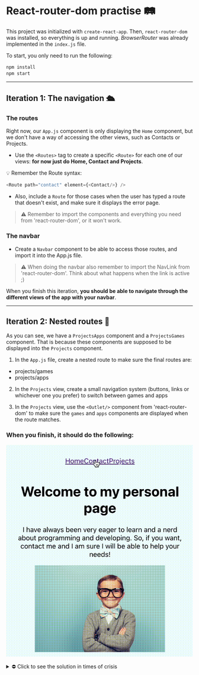 # React-router-dom practise 🛤

This project was initialized with <code>create-react-app</code>. Then, <code>react-router-dom</code> was installed, so everything is up and running. *BrowserRouter* was already implemented in the <code>index.js</code> file.

To start, you only need to run the following:

```bash
npm install
npm start
```

---

## Iteration 1: The navigation 🛳

### The routes

Right now, our <code>App.js</code> component is only displaying the <code>Home</code> component, but we don't have a way of accessing the other views, such as Contacts or Projects.

- Use the `<Routes>` tag to create a specific `<Route>` for each one of our views: **for now just do Home, Contact and Projects**.

💡 Remember the Route syntax:
```js
<Route path="contact" element={<Contact/>} />
```

- Also, include a `Route` for those cases when the user has typed a route that doesn't exist, and make sure it displays the error page.

> ⚠️ Remember to import the components and everything you need from 'react-router-dom', or it won't work.

### The navbar

- Create a `Navbar` component to be able to access those routes, and import it into the App.js file.

> ⚠️ When doing the navbar also remember to import the NavLink from 'react-router-dom'. Think about what happens when the link is active ;)

When you finish this iteration, **you should be able to navigate through the different views of the app with your navbar**.

---

## Iteration 2: Nested routes 🪺

As you can see, we have a `ProjectsApps` component and a `ProjectsGames` component. That is because these components are supposed to be displayed into the `Projects` component.

1. In the `App.js` file, create a nested route to make sure the final routes are: 
- projects/games
- projects/apps

2. In the `Projects` view, create a small navigation system (buttons, links or whichever one you prefer) to switch between games and apps

3. In the `Projects` view, use the `<Outlet/>` component from 'react-router-dom' to make sure the `games` and `apps` components are displayed when the route matches.

### When you finish, it should do the following:

![](final.gif)


<details>
<summary> ⛔️ Click to see the solution in times of crisis</summary>

App.js
```js
import './App.css';
import { Routes, Route } from 'react-router-dom';
import Home from './views/Home';
import Contact from './views/Contact';
import Navbar from './components/Navbar';
import Projects from './views/Projects';
import ProjectsGames from './components/ProjectsGames';
import ProjectsApps from './components/ProjectsApps';
import ErrorPage from './views/ErrorPage';

function App() {
  return (
    <div className="App">
      <Navbar />
      <Routes>
        <Route path="/" element={<Home />} />
        <Route path="contact" element={<Contact />} />
        <Route path="projects" element={<Projects />}>
          <Route path="games" element={<ProjectsGames />} />
          <Route path="apps" element={<ProjectsApps />} />
        </Route>
        <Route path="*" element={<ErrorPage />} />
      </Routes>
    </div>
  );
}

export default App;
```

components/Navbar.jsx
```js
import React from 'react';
import { NavLink } from 'react-router-dom';

export default function Navbar() {
  return (
    <div>
      <Link to="/">Home</Link>
      <Link to="/contact">Contact</Link>
      <Link to="/projects">Projects</Link>
    </div>
  )
}
```

views/Projects.jsx
```js
import React from 'react';
import { Link, Outlet } from 'react-router-dom';

export default function Projects() {
  return (
    <div>
      <h1>My projects</h1>
      <p>I have separated my projects into two categories: games I have designed and developed, and applications I have programmed.</p>
      <nav>
        <ul>
          <li><NavLink to="/projects/games">See games</NavLink></li>
          <li><NavLink to="/projects/apps">See apps</NavLink></li>
        </ul>
      </nav>
      <Outlet />
    </div>
  )
}
```

</details>
